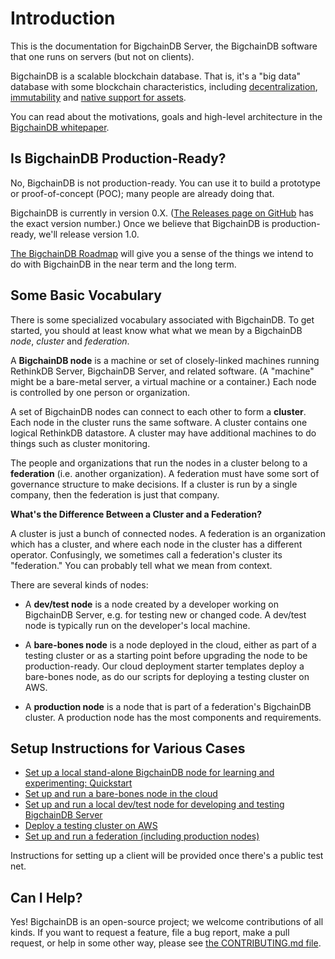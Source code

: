 # Introduction

This is the documentation for BigchainDB Server, the BigchainDB software that one runs on servers (but not on clients).

BigchainDB is a scalable blockchain database. That is, it's a "big data" database with some blockchain characteristics, including [decentralization](topic-guides/decentralized.html), [immutability](topic-guides/immutable.html) and [native support for assets](topic-guides/assets.html).

You can read about the motivations, goals and high-level architecture in the [BigchainDB whitepaper](https://www.bigchaindb.com/whitepaper/).


## Is BigchainDB Production-Ready?

No, BigchainDB is not production-ready. You can use it to build a prototype or proof-of-concept (POC); many people are already doing that.

BigchainDB is currently in version 0.X. ([The Releases page on GitHub](https://github.com/bigchaindb/bigchaindb/releases) has the exact version number.) Once we believe that BigchainDB is production-ready, we'll release version 1.0.

[The BigchainDB Roadmap](https://github.com/bigchaindb/org/blob/master/ROADMAP.md) will give you a sense of the things we intend to do with BigchainDB in the near term and the long term.


## Some Basic Vocabulary

There is some specialized vocabulary associated with BigchainDB. To get started, you should at least know what what we mean by a BigchainDB *node*, *cluster* and *federation*.

A **BigchainDB node** is a machine or set of closely-linked machines running RethinkDB Server, BigchainDB Server, and related software. (A "machine" might be a bare-metal server, a virtual machine or a container.) Each node is controlled by one person or organization.

A set of BigchainDB nodes can connect to each other to form a **cluster**. Each node in the cluster runs the same software. A cluster contains one logical RethinkDB datastore. A cluster may have additional machines to do things such as cluster monitoring.

The people and organizations that run the nodes in a cluster belong to a **federation** (i.e. another organization). A federation must have some sort of governance structure to make decisions. If a cluster is run by a single company, then the federation is just that company.

**What's the Difference Between a Cluster and a Federation?**

A cluster is just a bunch of connected nodes. A federation is an organization which has a cluster, and where each node in the cluster has a different operator. Confusingly, we sometimes call a federation's cluster its "federation." You can probably tell what we mean from context.

There are several kinds of nodes:

- A **dev/test node** is a node created by a developer working on BigchainDB Server, e.g. for testing new or changed code. A dev/test node is typically run on the developer's local machine.

- A **bare-bones node** is a node deployed in the cloud, either as part of a testing cluster or as a starting point before upgrading the node to be production-ready. Our cloud deployment starter templates deploy a bare-bones node, as do our scripts for deploying a testing cluster on AWS.

- A **production node** is a node that is part of a federation's BigchainDB cluster. A production node has the most components and requirements.


## Setup Instructions for Various Cases

* [Set up a local stand-alone BigchainDB node for learning and experimenting: Quickstart](quickstart.html)
* [Set up and run a bare-bones node in the cloud](cloud-deployment-starter-templates/index.html)
* [Set up and run a local dev/test node for developing and testing BigchainDB Server](dev-and-test/setup-run-node.html)
* [Deploy a testing cluster on AWS](clusters-feds/aws-testing-cluster.html)
* [Set up and run a federation (including production nodes)](clusters-feds/set-up-a-federation.html)

Instructions for setting up a client will be provided once there's a public test net.


## Can I Help?

Yes! BigchainDB is an open-source project; we welcome contributions of all kinds. If you want to request a feature, file a bug report, make a pull request, or help in some other way, please see [the CONTRIBUTING.md file](https://github.com/bigchaindb/bigchaindb/blob/master/CONTRIBUTING.md).
